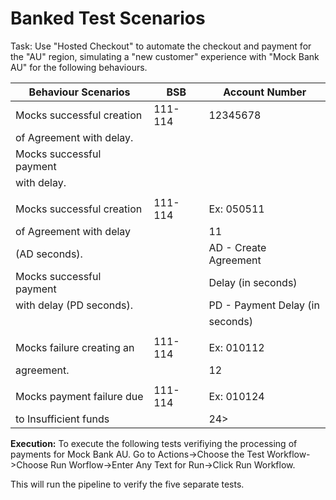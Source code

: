 # Banked Test Scenarios
Task: Use "Hosted Checkout" to automate the checkout and payment for the "AU" region, simulating a "new customer" experience with "Mock Bank AU" for the following behaviours.

|Behaviour Scenarios       | BSB     | Account Number          | 
|---------------------------|---------|-------------------------|
| Mocks successful creation | 111-114 | 12345678                |
| of Agreement with delay.  |         |                         |
| Mocks successful payment  |         |                         |
| with delay.               |         |                         |
|                           |         |                         |
| Mocks successful creation | 111-114 | Ex: 050511              |
| of Agreement with delay   |         | <AD><PD>11              |
| (AD seconds).             |         | AD - Create Agreement   |
| Mocks successful payment  |         | Delay (in seconds)      |
|  with delay (PD seconds). |         | PD - Payment Delay (in  |
|                           |         | seconds)                |
|                           |         |                         |
|Mocks failure creating an  | 111-114 | Ex: 010112              |
|agreement.                 |         | <AD><PD>12              |
|                           |         |                         |
| Mocks payment failure due | 111-114 | Ex: 010124              |
| to Insufficient funds     |         | <AD><PD>24>             | 


**Execution:** 
To execute the following tests verifiying the processing of payments for Mock Bank AU. Go to Actions->Choose the Test Workflow->Choose Run Worflow->Enter Any Text for Run->Click Run Workflow. 

This will run the pipeline to verify the five separate tests.
